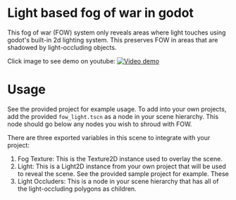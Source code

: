 # Light based fog of war in godot
This fog of war (FOW) system only reveals areas where light touches using godot's built-in 2d lighting system. This preserves FOW in areas that are shadowed by light-occluding objects. 

Click image to see demo on youtube: 
[![Video demo](http://img.youtube.com/vi/SyBqYFzUPOw/0.jpg)](http://www.youtube.com/watch?v=SyBqYFzUPOw)

# Usage
See the provided project for example usage. To add into your own projects, add the provided `fow_light.tscn` as a node in your scene hierarchy. This node should go below any nodes you wish to shroud with FOW. 

There are three exported variables in this scene to integrate with your project: 
1. Fog Texture: This is the Texture2D instance used to overlay the scene.
2. Light: This is a Light2D instance from your own project that will be used to reveal the scene. See the provided sample project for example. These 
3. Light Occluders: This is a node in your scene hierarchy that has all of the light-occluding polygons as children. 


